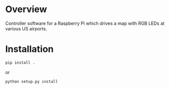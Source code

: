 # Overview

Controller software for a Raspberry Pi which drives a map with
RGB LEDs at various US airports.

# Installation

```bash
pip install .
```

or

```bash
python setup.py install
```